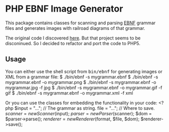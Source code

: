 PHP EBNF Image Generator
========================

This package contains classes for scanning and parsing [EBNF][1]
grammar files and generates images with railroad diagrams of
that grammar.

The original code I discovered [here][2]. But that project seems
to be disconinued. So I decided to refactor and port the code
to PHP5.

Usage
-----

You can either use the shell script from <kbd>bin/ebnf</kbd> for
generating images or XML from a grammar file:
    $ ./bin/ebnf -s mygrammar.ebnf
    $ ./bin/ebnf -s mygrammar.ebnf -o mygrammar.png
    $ ./bin/ebnf -s mygrammar.ebnf -o mygrammar.jpg -f jpg
    $ ./bin/ebnf -s mygrammar.ebnf -o mygrammar.gif -f gif
    $ ./bin/ebnf -s mygrammar.ebnf -o mygrammar.xml -f xml

Or you can use the classes for embedding the functionality in your code:
    <?php
    $input   = "..."; // The grammar as string.
    file     = "..."; // Where to save.
    $scanner = new Scanner($input);
    $parser  = new Parser($scanner);
    $dom     = $parser->parse();
    $renderer = new Renderer($format, $file, $dom);
    $renderer->save();

[1]: http://en.wikipedia.org/wiki/Extended_Backus%E2%80%93Naur_Form
[2]: http://karmin.ch/ebnf/index